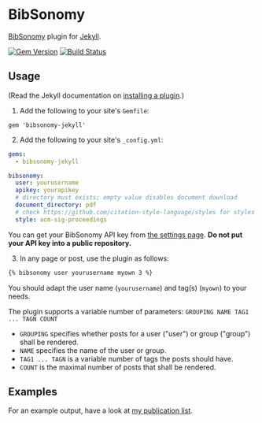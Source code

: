 # BibSonomy

[BibSonomy](https://www.bibsonomy.org/) plugin for [Jekyll](http://jekyllrb.com/).

[![Gem Version](https://badge.fury.io/rb/bibsonomy-jekyll.svg)](http://badge.fury.io/rb/bibsonomy-jekyll)
[![Build Status](https://travis-ci.org/rjoberon/bibsonomy-jekyll.svg?branch=master)](https://travis-ci.org/rjoberon/bibsonomy-jekyll)

## Usage

(Read the Jekyll documentation on [installing a plugin](https://jekyllrb.com/docs/plugins/#installing-a-plugin).)

1. Add the following to your site's `Gemfile`:

```
gem 'bibsonomy-jekyll'
```

2. Add the following to your site's `_config.yml`:

```yml
gems:
  - bibsonomy-jekyll

bibsonomy:
  user: yourusername
  apikey: yourapikey
  # directory must exists; empty value disables document download
  document_directory: pdf
  # check https://github.com/citation-style-language/styles for styles
  style: acm-sig-proceedings
```

You can get your BibSonomy API key from
[the settings page](https://www.bibsonomy.org/settings?selTab=1#selTab1). **Do
not put your API key into a public repository.**

3. In any page or post, use the plugin as follows:

```markdown
{% bibsonomy user yourusername myown 3 %}
```

You should adapt the user name (`yourusername`)  and tag(s) (`myown`)
to your needs.

The plugin supports a variable number of parameters:
`GROUPING NAME TAG1 ... TAGN COUNT`
- `GROUPING` specifies whether posts for a user ("user") or group
  ("group") shall be rendered.
- `NAME` specifies the name of the user or group.
- `TAG1 ... TAGN` is a variable number of tags the posts should have.
- `COUNT` is the maximal number of posts that shall be rendered.

## Examples

For an example output, have a look at
[my publication list](http://www.kbs.uni-hannover.de/~jaeschke/publications.html).
